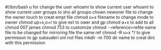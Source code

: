 #!/bin/bash
u  for change the user whoami to show current user whoami to show current user     groups to sho all groups chown newoner file to change the owner touch to creat empt file chmod u+x filename to change mode to owner chmod up+x,o+r to give ext to ower and gp chmod a+x to add to all chmod 007 james chmod 753 to customize   chmod --reference=refile name file to be changed for mirroring file the same ref chmod -R u+x */ to give permisson to gp subsuderi onl not files mkdir -m 700 dir name to creat dirc with this permission
